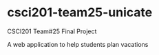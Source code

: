 # csci201-team25-unicate
CSCI201 Team#25 Final Project

A web application to help students plan vacations
